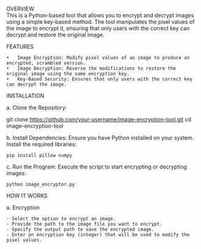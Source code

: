 OVERVIEW   
This is a Python-based tool that allows you to encrypt and decrypt images using a simple key-based method. The tool manipulates the pixel values of the image to encrypt it, ensuring that only users with the correct key can decrypt and restore the original image.

FEATURES 

   	•	Image Encryption: Modify pixel values of an image to produce an encrypted, scrambled version.
	•	Image Decryption: Reverse the modifications to restore the original image using the same encryption key.
	•	Key-Based Security: Ensures that only users with the correct key can decrypt the image.

INSTALLATION 

a. Clone the Repository:

   git clone https://github.com/your-username/image-encryption-tool.git
   cd image-encryption-tool

b. Install Dependencies:
   Ensure you have Python installed on your system. Install the required libraries:

    pip install pillow numpy

c. Run the Program:
   Execute the script to start encrypting or decrypting images:

    python image_encryptor.py

HOW IT WORKS

a.  Encryption

    - Select the option to encrypt an image.
    - Provide the path to the image file you want to encrypt.
    - Specify the output path to save the encrypted image.
    - Enter an encryption key (integer) that will be used to modify the pixel values.




